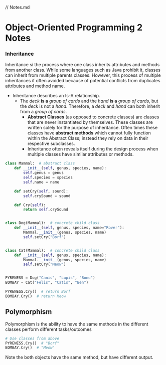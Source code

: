 // Notes.md

# Object-Oriented Programming 2 Notes

### Inheritance

Inheritance si the process where one class inherits attributes and methods from another class. While some languages such
as Java prohibit it, classes can inherit from multiple parents classes. However, this process of multiple inheritances
if often avoided because of potential conflicts from duplicates attributes and method name.

* Inheritance describes an Is-A relationship.
    * The _deck_ __is a__ _group of cards_ and the _hand_ __is a__ _group of cards_, but the _deck_ is not a _hand_.
      Therefore, a _deck_ and _hand_ can both inherit from a _group of cards_.
        * __Abstract Classes__ (as opposed to concrete classes) are classes that are never instantiated by themselves.
          These classes are written solely for the purpose of inheritance. Often times these classes have __abstract
          methods__ which cannot fully function within the Abstract Class; instead they rely on data in their respective
          subclasses.
        * Inheritance often reveals itself during the design process when multiple classes have similar attributes or
          methods.

```python
class Mammal:  # abstract class
    def __init__(self, genus, species, name):
        self.genus = genus
        self.species = species
        self.name = name

    def setCry(self, sound):
        self.crySound = sound

    def Cry(self):
        return self.crySound


class Dog(Mammal):  # concrete child class
    def __init__(self, genus, species, name="Rover"):
        Mammal.__init__(genus, species, name)
        self.setCry("Borf")


class Cat(Mammal):  # concrete child class
    def __init__(self, genus, species, name):
        Mammal.__init__(genus, species, name)
        self.setCry("Meow")


PYRENESS = Dog("Canis", "Lupis", "Bond")
BOMBAY = Cat("Felis", "Catis", "Ben")

PYRENESS.Cry()  # return Borf
BOMBAY.Cry()  # return Meow
```

## Polymorphism

Polymorphism is the ability to have the same methods in the different classes perform different tasks/outcomes

```python
# Use classes from above
PYRENESS.Cry()  # "Borf"
BOMBAY.Cry()  # "Meow"
```
Note the both objects have the same method, but have different output.